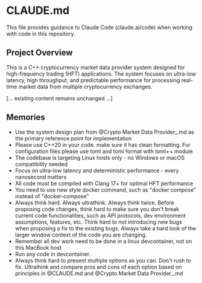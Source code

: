 # CLAUDE.md

This file provides guidance to Claude Code (claude.ai/code) when working with code in this repository.

## Project Overview

This is a C++ cryptocurrency market data provider system designed for high-frequency trading (HFT) applications. The system focuses on ultra-low latency, high throughput, and predictable performance for processing real-time market data from multiple cryptocurrency exchanges.

[... existing content remains unchanged ...]

## Memories

- Use the system design plan from @Crypto Market Data Provider_.md as the primary reference point for implementation
- Please use C++20 in your code. make sure it has clean formatting. For configuration files please use toml and toml format with toml++ module
- The codebase is targeting Linux hosts only - no Windows or macOS compatibility needed
- Focus on ultra-low latency and deterministic performance - every nanosecond matters
- All code must be compiled with Clang 17+ for optimal HFT performance
- You need to use new style docker command, such as "docker compose" instead of "docker-compose"
- Always think hard. Always ultrathink. Always think twice. Before proposing code changes, think hard to make sure you don't break current code functionalities, such as API protocols, dev environment assumptions, features, etc. Think hard to not introducing new bugs when proposing a fix to the existing bugs. Always take a hard look of the larger window context of the code you are changing.
- Remember all dev work need to be done in a linux devcontainer, not on this MacBook host
- Run any code in devcontainer.
- Always think hard to present multiple options as you can. Don't rush to fix. Ultrathink and compare pros and cons of each option based on principles in @CLAUDE.md and @Crypto Market Data Provider_.md